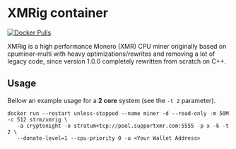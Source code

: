 # XMRig container

[![Docker Pulls](https://img.shields.io/docker/pulls/strm/xmrig.svg?style=plastic)](https://hub.docker.com/r/strm/xmrig/)

XMRig is a high performance Monero (XMR) CPU miner originally based on
cpuminer-multi with heavy optimizations/rewrites and removing a lot of legacy
code, since version 1.0.0 completely rewritten from scratch on C++.

## Usage

Bellow an example usage for a **2 core** system (see the `-t 2` parameter).

```
docker run --restart unless-stopped --name miner -d --read-only -m 50M -c 512 strm/xmrig \
   -a cryptonight -o stratum+tcp://pool.supportxmr.com:5555 -p x -k -t 2 \
   --donate-level=1 --cpu-priority 0 -u <Your Wallet Address>
```
